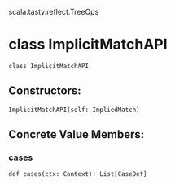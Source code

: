 scala.tasty.reflect.TreeOps
# class ImplicitMatchAPI

<pre><code class="language-scala" >class ImplicitMatchAPI</pre></code>
## Constructors:
<pre><code class="language-scala" >ImplicitMatchAPI(self: ImpliedMatch)</pre></code>

## Concrete Value Members:
### cases
<pre><code class="language-scala" >def cases(ctx: Context): List[CaseDef]</pre></code>

